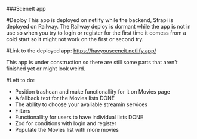 ###SceneIt app

#Deploy
This app is deployed on netlify while the backend, Strapi is deployed on Railway. The Railway deploy is dormant while the app is not in use so when you try to login or register for the first time it comess from a cold start so it might not work on the first or second try.

#Link to the deployed app:
https://havyousceneit.netlify.app/

This app is under construction so there are still some parts that aren't finished yet or might look weird.

#Left to do:

- Position trashcan and make functionallity for it on Movies page
- A fallback text for the Movies lists DONE
- The ability to choose your avaliable streamin services
- Filters
- Functionallity for users to have individual lists DONE
- Zod for conditions with login and register
- Populate the Movies list with more movies
